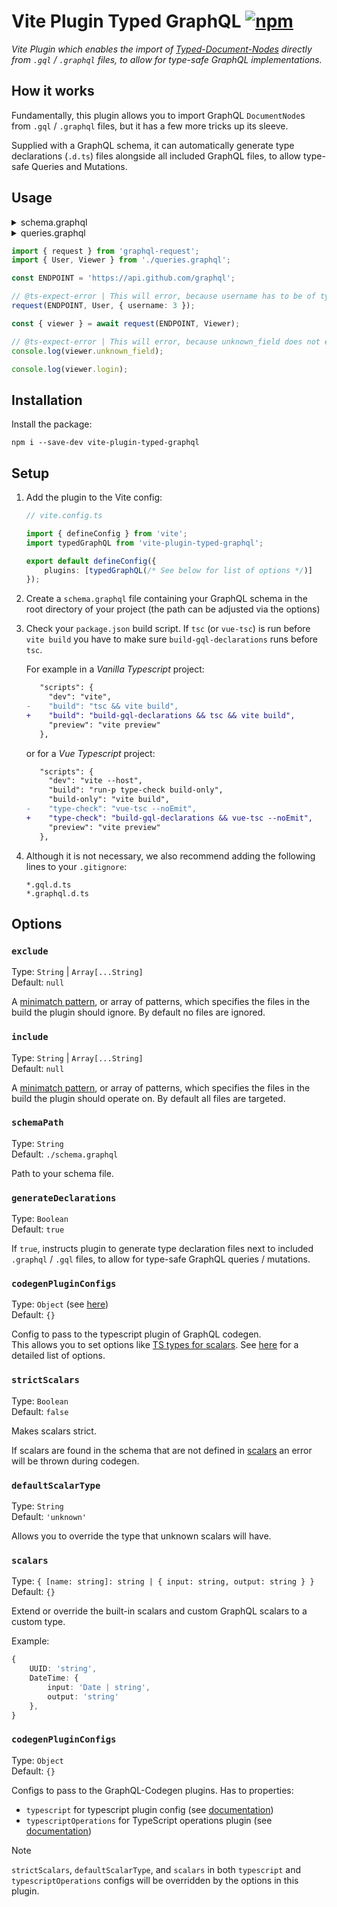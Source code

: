 # Vite Plugin Typed GraphQL [![npm](https://img.shields.io/npm/v/vite-plugin-typed-graphql.svg)](https://npmjs.com/package/vite-plugin-typed-graphql)

_Vite Plugin which enables the import of [Typed-Document-Nodes](https://the-guild.dev/blog/typed-document-node) directly from `.gql` / `.graphql` files, to allow for type-safe GraphQL implementations._

## How it works

Fundamentally, this plugin allows you to import GraphQL `DocumentNode`s from `.gql` / `.graphql` files, but it has a few more tricks up its sleeve.

Supplied with a GraphQL schema, it can automatically generate type declarations (`.d.ts`) files alongside all included GraphQL files, to allow type-safe Queries and Mutations.

## Usage

<details>
  <summary>schema.graphql</summary>

  ```graphql
  
  # [...]

  type User {
      """
      The username used to login.
      """
      login: String!
    
      # [...]
  }

  type Query {
      # [...]

      """
      Lookup a user by login.
      """
      user(login: String!): User

      """
      The currently authenticated user.
      """
      viewer: User!
  }
  ```
</details>

<details>
  <summary>queries.graphql</summary>

  ```graphql
  query User($username: String!) {
      user(login: $username) {
          login
      }
  }

  query Viewer {
      viewer {
          login
      }
  }
  ```
</details>

```ts
import { request } from 'graphql-request';
import { User, Viewer } from './queries.graphql';

const ENDPOINT = 'https://api.github.com/graphql';

// @ts-expect-error | This will error, because username has to be of type string
request(ENDPOINT, User, { username: 3 });

const { viewer } = await request(ENDPOINT, Viewer);

// @ts-expect-error | This will error, because unknown_field does not exist on user
console.log(viewer.unknown_field);

console.log(viewer.login);
```

## Installation

Install the package:

```
npm i --save-dev vite-plugin-typed-graphql
```

## Setup

1. Add the plugin to the Vite config:

    ```ts
    // vite.config.ts

    import { defineConfig } from 'vite';
    import typedGraphQL from 'vite-plugin-typed-graphql';

    export default defineConfig({
        plugins: [typedGraphQL(/* See below for list of options */)]
    });
    ```

2. Create a `schema.graphql` file containing your GraphQL schema in the root directory of your project (the path can be adjusted via the options)

3. Check your `package.json` build script. If `tsc` (or `vue-tsc`) is run before `vite build` you have to make sure `build-gql-declarations` runs before `tsc`.  
    
    For example in a _Vanilla Typescript_ project:
    ```patch
       "scripts": {
         "dev": "vite",
    -    "build": "tsc && vite build",
    +    "build": "build-gql-declarations && tsc && vite build",
         "preview": "vite preview"
       },
    ```

    or for a _Vue Typescript_ project:
    ```patch
       "scripts": {
         "dev": "vite --host",
         "build": "run-p type-check build-only",
         "build-only": "vite build",
    -    "type-check": "vue-tsc --noEmit",
    +    "type-check": "build-gql-declarations && vue-tsc --noEmit",
         "preview": "vite preview"
       },
    ```

4. Although it is not necessary, we also recommend adding the following lines to your `.gitignore`:
    ```
    *.gql.d.ts
    *.graphql.d.ts
    ```

## Options

### `exclude`

Type: `String` | `Array[...String]`  
Default: `null`

A [minimatch pattern](https://github.com/isaacs/minimatch), or array of patterns, which specifies the files in the build the plugin should ignore. By default no files are ignored.

### `include`

Type: `String` | `Array[...String]`  
Default: `null`

A [minimatch pattern](https://github.com/isaacs/minimatch), or array of patterns, which specifies the files in the build the plugin should operate on. By default all files are targeted.

### `schemaPath`

Type: `String`  
Default: `./schema.graphql`

Path to your schema file.

### `generateDeclarations`

Type: `Boolean`  
Default: `true`

If `true`, instructs plugin to generate type declaration files next to included `.graphql` / `.gql` files, to allow for type-safe GraphQL queries / mutations.


### `codegenPluginConfigs`

Type: `Object` (see [here](https://the-guild.dev/graphql/codegen/plugins/typescript/typescript#config-api-reference))  
Default: `{}`

Config to pass to the typescript plugin of GraphQL codegen.  
This allows you to set options like [TS types for scalars](https://the-guild.dev/graphql/codegen/plugins/typescript/typescript#scalars).
See [here](https://the-guild.dev/graphql/codegen/plugins/typescript/typescript#config-api-reference) for a detailed list of options.

### `strictScalars`

Type: `Boolean`  
Default: `false`

Makes scalars strict.

If scalars are found in the schema that are not defined in [scalars](#scalars) an error will be thrown during codegen.

### `defaultScalarType`

Type: `String`  
Default: `'unknown'`

Allows you to override the type that unknown scalars will have.

### `scalars`

Type: `{ [name: string]: string | { input: string, output: string } }`  
Default: `{}`

Extend or override the built-in scalars and custom GraphQL scalars to a custom type.

Example:
```ts
{
    UUID: 'string',
    DateTime: {
        input: 'Date | string',
        output: 'string'
    },
}
```


### `codegenPluginConfigs`

Type: `Object`  
Default: `{}`

Configs to pass to the GraphQL-Codegen plugins. Has to properties:
- `typescript` for typescript plugin config (see [documentation](https://the-guild.dev/graphql/codegen/plugins/typescript/typescript#config-api-reference))
- `typescriptOperations` for TypeScript operations plugin (see [documentation](https://the-guild.dev/graphql/codegen/plugins/typescript/typescript-operations#config-api-reference))

> [!NOTE]
> `strictScalars`, `defaultScalarType`, and `scalars` in both `typescript` and `typescriptOperations` configs will be overridden by the options in this plugin.